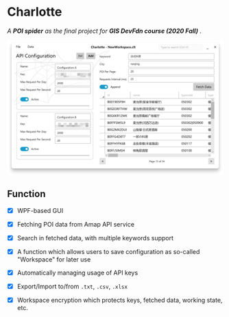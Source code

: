 # Charlotte

*A **POI spider** as the final project for **GIS DevFdn course (2020 Fall)** .*

![screenshot](screenshot.jpg)

## Function

- [x] WPF-based GUI
- [x] Fetching POI data from Amap API service
- [x] Search in fetched data, with multiple keywords support
- [x] A function which allows users to save configuration as so-called "Workspace" for later use
- [x] Automatically managing usage of API keys
- [x] Export/Import to/from `.txt`, `.csv`, `.xlsx`
- [x] Workspace encryption which protects keys, fetched data, working state, etc.

